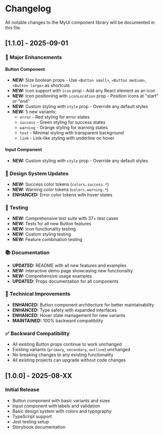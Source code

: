 # Changelog

All notable changes to the MyUI component library will be documented in this file.

## [1.1.0] - 2025-09-01

### 🚀 Major Enhancements

#### Button Component
- **NEW:** Size boolean props - Use `<Button small>`, `<Button medium>`, `<Button large>` as shortcuts
- **NEW:** Icon support with `icon` prop - Add any React element as an icon
- **NEW:** Icon positioning with `iconLocation` prop - Position icons at "start" or "end"
- **NEW:** Custom styling with `style` prop - Override any default styles
- **NEW:** 5 new variants:
  - `error` - Red styling for error states
  - `success` - Green styling for success states  
  - `warning` - Orange styling for warning states
  - `text` - Minimal styling with transparent background
  - `link` - Link-like styling with underline on hover

#### Input Component
- **NEW:** Custom styling with `style` prop - Override any default styles

### 🎨 Design System Updates
- **NEW:** Success color tokens (`colors.success.*`)
- **NEW:** Warning color tokens (`colors.warning.*`) 
- **ENHANCED:** Error color tokens with hover states

### 🧪 Testing
- **NEW:** Comprehensive test suite with 37+ test cases
- **NEW:** Tests for all new Button features
- **NEW:** Icon functionality testing
- **NEW:** Custom styling testing
- **NEW:** Feature combination testing

### 📚 Documentation
- **UPDATED:** README with all new features and examples
- **NEW:** Interactive demo page showcasing new functionality
- **NEW:** Comprehensive usage examples
- **UPDATED:** Props documentation for all components

### 🔧 Technical Improvements
- **ENHANCED:** Button component architecture for better maintainability
- **ENHANCED:** Type safety with expanded interfaces
- **ENHANCED:** Hover state management for new variants
- **MAINTAINED:** 100% backward compatibility

### ✅ Backward Compatibility
- All existing Button props continue to work unchanged
- Existing variants (`primary`, `secondary`, `outline`) unchanged
- No breaking changes to any existing functionality
- All existing projects can upgrade without code changes

## [1.0.0] - 2025-08-XX

### Initial Release
- Button component with basic variants and sizes
- Input component with labels and validation
- Basic design system with colors and typography
- TypeScript support
- Jest testing setup
- Storybook documentation

